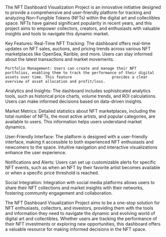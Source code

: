 The NFT Dashboard Visualization Project is an innovative initiative designed to provide a comprehensive and user-friendly platform for tracking and analyzing Non-Fungible Tokens (NFTs) within the digital art and collectibles space. NFTs have gained significant popularity in recent years, and this project aims to empower collectors, creators, and enthusiasts with valuable insights and tools to navigate this dynamic market.

Key Features:
	Real-Time NFT Tracking: The dashboard offers real-time updates on NFT sales, auctions, and pricing trends across various NFT marketplaces like OpenSea, Rarible, and 		more. Users can stay informed about the latest transactions and market movements.

	Portfolio Management: Users can create and manage their NFT portfolios, enabling them to track the performance of their digital assets over time. This feature 					provides a clear overview of asset allocation and profit/loss.

Analytics and Insights: The dashboard includes sophisticated analytics tools, such as historical price charts, volume trends, and ROI calculations. Users can make informed decisions based on data-driven insights.

Market Metrics: Detailed statistics about NFT marketplaces, including the total number of NFTs, the most active artists, and popular categories, are available to users. This information helps users understand market dynamics.

User-Friendly Interface: The platform is designed with a user-friendly interface, making it accessible to both experienced NFT enthusiasts and newcomers to the space. Intuitive navigation and interactive visualizations enhance the user experience.

Notifications and Alerts: Users can set up customizable alerts for specific NFT events, such as when an NFT by their favorite artist becomes available or when a specific price threshold is reached.

Social Integration: Integration with social media platforms allows users to share their NFT collections and market insights with their networks, fostering community engagement and collaboration.

The NFT Dashboard Visualization Project aims to be a one-stop solution for NFT enthusiasts, collectors, and investors, providing them with the tools and information they need to navigate the dynamic and evolving world of digital art and collectibles. Whether users are tracking the performance of their NFT investments or exploring new opportunities, this dashboard offers a valuable resource for making informed decisions in the NFT space.
